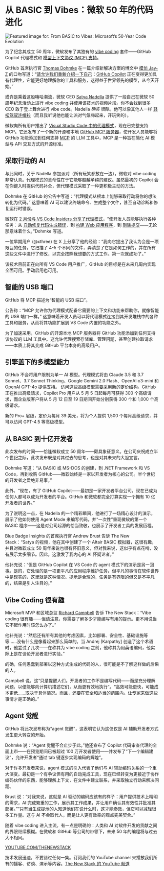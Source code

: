 # 从 BASIC 到 Vibes：微软 50 年的代码进化

![Featured image for: From BASIC to Vibes: Microsoft’s 50-Year Code Evolution](https://cdn.thenewstack.io/media/2025/04/ffb2ddc3-frank-albrecht-lkgwaktioyq-unsplash-1-1024x683.jpg)

为了纪念其成立 50 周年，微软发布了其独有的 [vibe coding](https://thenewstack.io/vibe-coding-where-everyone-can-speak-computer-programming/) 套件——GitHub Copilot 代理模式和 [模型上下文协议 (MCP) 支持](https://thenewstack.io/mcp-the-missing-link-between-ai-agents-and-apis/)。

GitHub 首席执行官 [Thomas Dohmke](https://www.linkedin.com/in/ashtom/) 在一篇介绍新解决方案的博文中 [模仿 Jay-Z](https://www.youtube.com/watch?v=9XEWVM1IhGY) 的口吻写道：“[请允许我们重新介绍一下自己](https://genius.com/Jay-z-public-service-announcement-lyrics)：[GitHub Copilot](https://thenewstack.io/github-copilot-a-powerful-controversial-autocomplete-for-developers/) 正在变得更加具有代理性，它能更好地理解你的工具和服务，这得益于世界领先的模型，从今天开始。”

或许是乘着这股嘻哈潮流，微软 CEO [Satya Nadella](https://www.linkedin.com/in/satyanadella/) 提供了一段自己在微软 50 周年纪念活动上进行 vibe coding 并使用该技术的视频片段。你不会找到很多 CEO 敢于登上舞台进行 vibe code。Nadella *确实* 很酷。他可以像其他人一样 [轻松驾驭连帽衫](https://seasonedgaming.com/2021/06/10/microsoft-ceo-satya-nadella-wears-halo-infinite-hoodie-in-latest-xbox-update/)（而且我听说他也能让派对气氛嗨起来，开玩笑的）。

微软向所有用户推出了 [Visual Studio Code 中的代理模式](https://github.com/features/copilot?utm_source=Blog&utm_medium=GitHub&utm_campaign=proplus&utm_notesblogtop)，现在已完整支持 MCP。它还发布了一个新的开源和本地 [GitHub MCP 服务器](https://github.com/github/github-mcp-server?utm_source=Blog&utm_medium=GitHub&utm_campaign=proplus&utm_notesblogtop)，使开发人员能够将 GitHub 功能添加到任何支持 [MCP](https://modelcontextprotocol.io/introduction) 的 LLM 工具中，MCP 是一种旨在简化 AI 模型与 API 交互方式的开源标准。

## 采取行动的 AI

与此同时，关于 Nadella 参加派对（所有玩笑都放在一边），微软对 vibe coding 非常认真。代理模式的革命性在于它能够超越单纯的建议。虽然最初的 Copilot 会在你键入时提供代码补全，但代理模式采取了一种更积极主动的方法。

Dohmke 在 GitHub 的公告中写道：“代理模式从根本上能够采取行动将你的想法转化为代码。” 这意味着 AI 可以建议终端命令、生成整个文件，甚至自动诊断和修复运行时错误。

微软在 [2 月份与 VS Code Insiders 分享了代理模式](https://github.blog/news-insights/product-news/github-copilot-the-agent-awakens/)，“使开发人员能够执行各种任务：从 [自动修复代码生成错误](https://x.com/d4m1n/status/1898759539303809436)，到 [构建 Web 应用程序](https://x.com/jorisroovers/status/1898647091469025301)，到 [删除提交](https://x.com/Will479242/status/1900306201906188341)——无论那意味着什么，”Dohmke 写道。

一位早期用户 (@xthree) 在 X 上分享了他的经验：“我向它提出了我认为会是一项艰巨的任务，它扫描了 4-5 个不同的文件，弄清楚了它是如何工作的，并在所有这些文件中进行了修改，以完全按照我想要的方式工作。第一次就成功了。”

该技术目前正在向所有 VS Code 用户推广，GitHub 的目标是在未来几周内实现全面可用。手动启用也可用。

## 智能的 USB 端口

GitHub 将 MCP 描述为“智能的 USB 端口”。

公告称：“MCP 允许你为代理模式配备它需要的上下文和功能来帮助你，就像智能的 USB 端口一样。” 这意味着开发人员可以将代理模式连接到其开发堆栈中的各种工具和服务，从而将其功能扩展到 VS Code 内置的功能之外。

为了加速采用，GitHub 的开源本地 MCP 服务器将 GitHub 功能添加到任何支持该协议的 LLM 工具中。这允许代理搜索存储库、管理问题，甚至创建拉取请求——本质上将其变成 GitHub 平台本身的高级用户。

## 引擎盖下的多模型能力

GitHub 不会将用户限制为单一 AI 模型。代理模式将由 Claude 3.5 和 3.7 Sonnet、3.7 Sonnet Thinking、Google Gemini 2.0 Flash、OpenAI o3-mini 和 OpenAI GPT-4o 提供支持。
访问这些高级模型需要采用新的定价结构。GitHub 正在推出高级请求，Copilot Pro 用户从 5 月 5 日起每月可获得 300 个高级请求，而企业版客户将从 5 月 12 日至 19 日期间开始分别获得 300 个和 1,000 个高级请求。

新的 Pro+ 层级，定价为每月 39 美元，将为个人提供 1,500 个每月高级请求，并可以访问 GPT-4.5 等高级模型。

## 从 BASIC 到十亿开发者

此次发布的时间——恰逢微软成立 50 周年——颇具象征意义。在公司庆祝成立半个世纪之际，此次发布既是对其过去的思考，也是对其未来的大胆宣言。

Dohmke 写道：“从 BASIC 或 MS-DOS 的创建，到 .NET Framework 和 VS Code，再到收购 GitHub——微软始终是一家以开发者为核心的公司。半个世纪的开发者之爱绝非易事。”

此外，“现在，有了 GitHub Copilot——最初是一家开发者平台公司，现在已成为任何人都可以成为开发者的平台。GitHub 和微软都完全打算实现一个拥有 10 亿开发者的世界。”

为了说明这一点，在 Nadella 的一个精彩瞬间，他进行了一场精心设计的演示，展示了他如何使用 Agent Mode 来编写代码，并“一次性”重现微软的第一个 BASIC 程序——这是对公司起源的恰当致敬，也展示了开发者工具的发展历程。

Blue Badge Insights 的首席执行官 Andrew Brust 告诉 The New Stack：“Satya 的视频，他在其中创建了一个 Altair BASIC 模拟器，这很有趣，并且对微软成立 50 周年来说也很有怀旧意义，但对我来说，这似乎有点花哨，没有展示太多细节。因此，这激发了我内心的 AI 怀疑论者。”

他补充说：“但是 GitHub Copilot 在 VS Code 的 agent 模式下的演示是另一回事。是的，它处理的是一项更平凡的应用程序维护任务，但平凡的事情在软件世界中是现实的，这里就是这种情况。提示是合理的，任务是有界限的但又是不平凡的，结果是引人注目的。”

## Vibe Coding 很有趣

Microsoft MVP 和区域总监 [Richard Campbell](https://www.linkedin.com/in/richjcampbell/?originalSubdomain=ca) 告诉 The New Stack：“Vibe coding 很有趣——但请注意，你需要了解多少才能编写有用的提示。更不用说当它不起作用时该怎么办了。”

他补充说：“然后还有所有其他的考虑因素，比如部署、安全性、基础设施等等……没有什么是像看起来那么简单的。当 Andrej [Karpathy] 创造了这个术语时，他尝试了几次——在称其为 vibe coding 之前，他称其为用英语编码，他实际上是在谈论开发者进行实验。”

的确，任何愚蠢到部署以这种方式生成的代码的人，很可能是不了解这样做的后果的人。

Campbell 说，这“只是提醒人们，开发者的工作不是编写代码——而是充分理解问题，以便能够向计算机描述它们，从而更有效地执行”。“高效可能更快，可能成本更低……取决于具体情况。而且，还要在安全和适当的范围内。让专家来做这些事情才是正确的。”

## Agent 觉醒

GitHub 将此次发布称为“agent 觉醒”，这表明它认为这仅仅是 AI 辅助开发者方式发生更大转变的开始。

Dohmke 说：“Agent 觉醒不会止步于此。”他还宣布了 Copilot 代码审查代理的全面上市——在预览期间已被超过 100 万开发者使用——并发布了“下一个编辑建议”，允许开发者“通过 tab 键逐步实现编码的辉煌”。

对于许多开发者来说，agent 模式的引入代表了他们与 AI 辅助编码关系的一个重大演变。最初是一个有争议但有用的自动完成工具，现在已经转变为更接近于协作编码伙伴的东西，能够理解上下文，在文件中建立联系，并采取独立行动来解决问题。

Brust 说：“对我来说，这就是 AI 驱动的编码应该有的样子：用户提供技术上精明的需求，AI 完成繁重的工作，展示其工作成果，并让用户确认其有效性并批准其部署。”“只有当生成提示的人知道他们在说什么时，这才能奏效，但它可以减轻很多工作量。这与 AI 不会取代人，而是让人更有效率的观点完美契合。”

随着 vibe coding 进入主流，有一点是明确的：人类和 AI 对软件开发的贡献之间的界限继续模糊。在微软和 GitHub 等公司的带领下，未来 50 年的编程将与过去大不相同。

[
YOUTUBE.COM/THENEWSTACK
](https://www.youtube.com/THENEWSTACK)

技术发展迅速，不要错过任何一集。订阅我们的 YouTube
channel 来播放我们所有的播客、访谈、演示等内容。[The New Stack 的 YouTube 频道](https://youtube.com/thenewstack?sub_confirmation=1)